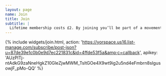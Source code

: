 ```yaml
---
layout: page
name: Join
title: Join
subtitle: |
  Lifetime membership costs £2. By joining you’ll be part of a movement bringing fairer housing to York. As a shareholder member with a vote you'll be able to have your say on our future and become more involved with our work.
---
```

{% include widgets/join.html,
  action: 'https://yorspace.us16.list-manage.com/subscribe/post-json?u=87de39e1c0b0e9d7ec221831c&id=4ffde53f5a&amp;c=callback',
  apikey: 'AUzPlTj-ntAdkG9zaNneHgkZ10GleZjwMWM_TsltGOe4X9wt9ig2u5nd4eFmbrn8sIgusowjF_pMo-QQ'
%}
